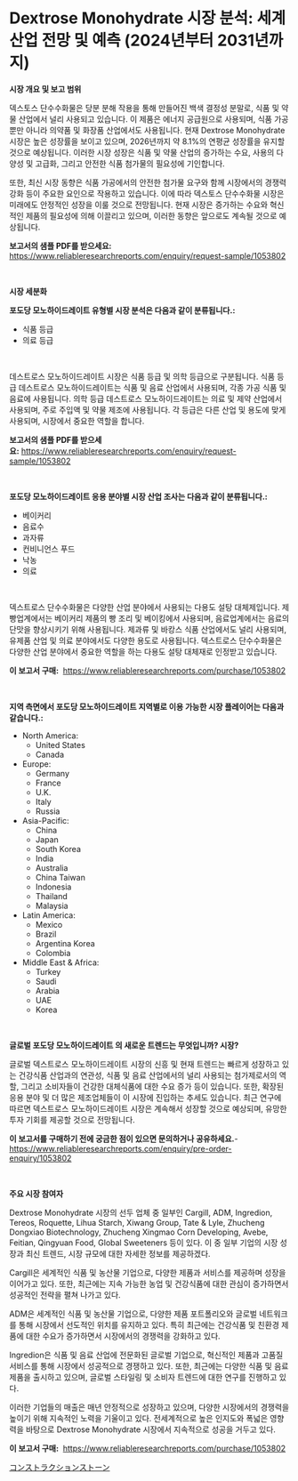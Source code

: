 <p><h1>Dextrose Monohydrate 시장 분석: 세계 산업 전망 및 예측 (2024년부터 2031년까지)</h1></p><p><strong>시장 개요 및 보고 범위</strong></p>
<p><p>덱스토스 단수수화물은 당분 분해 작용을 통해 만들어진 백색 결정성 분말로, 식품 및 약물 산업에서 널리 사용되고 있습니다. 이 제품은 에너지 공급원으로 사용되며, 식품 가공뿐만 아니라 의약품 및 화장품 산업에서도 사용됩니다. 현재 Dextrose Monohydrate 시장은 높은 성장률을 보이고 있으며, 2026년까지 약 8.1%의 연평균 성장률을 유지할 것으로 예상됩니다. 이러한 시장 성장은 식품 및 약물 산업의 증가하는 수요, 사용의 다양성 및 고급화, 그리고 안전한 식품 첨가물의 필요성에 기인합니다.</p><p>또한, 최신 시장 동향은 식품 가공에서의 안전한 첨가물 요구와 함께 시장에서의 경쟁력 강화 등이 주요한 요인으로 작용하고 있습니다. 이에 따라 덱스토스 단수수화물 시장은 미래에도 안정적인 성장을 이룰 것으로 전망됩니다. 현재 시장은 증가하는 수요와 혁신적인 제품의 필요성에 의해 이끌리고 있으며, 이러한 동향은 앞으로도 계속될 것으로 예상됩니다.</p></p>
<p><strong>보고서의 샘플 PDF를 받으세요:</strong> <a href="https://www.reliableresearchreports.com/enquiry/request-sample/1053802">https://www.reliableresearchreports.com/enquiry/request-sample/1053802</a></p>
<p>&nbsp;</p>
<p><strong>시장 세분화</strong></p>
<p><strong>포도당 모노하이드레이트 유형별 시장 분석은 다음과 같이 분류됩니다.:</strong></p>
<p><ul><li>식품 등급</li><li>의료 등급</li></ul></p>
<p>&nbsp;</p>
<p><p>데스트로스 모노하이드레이트 시장은 식품 등급 및 의학 등급으로 구분됩니다. 식품 등급 데스트로스 모노하이드레이트는 식품 및 음료 산업에서 사용되며, 각종 가공 식품 및 음료에 사용됩니다. 의학 등급 데스트로스 모노하이드레이트는 의료 및 제약 산업에서 사용되며, 주로 주입액 및 약물 제조에 사용됩니다. 각 등급은 다른 산업 및 용도에 맞게 사용되며, 시장에서 중요한 역할을 합니다.</p></p>
<p><strong>보고서의 샘플 PDF를 받으세요:</strong>&nbsp;<a href="https://www.reliableresearchreports.com/enquiry/request-sample/1053802">https://www.reliableresearchreports.com/enquiry/request-sample/1053802</a></p>
<p>&nbsp;</p>
<p><strong> 포도당 모노하이드레이트 응용 분야별 시장 산업 조사는 다음과 같이 분류됩니다.:</strong></p>
<p><ul><li>베이커리</li><li>음료수</li><li>과자류</li><li>컨비니언스 푸드</li><li>낙농</li><li>의료</li></ul></p>
<p>&nbsp;</p>
<p><p>덱스트로스 단수수화물은 다양한 산업 분야에서 사용되는 다용도 설탕 대체제입니다. 제빵업계에서는 베이커리 제품의 빵 조리 및 베이킹에서 사용되며, 음료업계에서는 음료의 단맛을 향상시키기 위해 사용됩니다. 제과류 및 바캉스 식품 산업에서도 널리 사용되며, 유제품 산업 및 의료 분야에서도 다양한 용도로 사용됩니다. 덱스트로스 단수수화물은 다양한 산업 분야에서 중요한 역할을 하는 다용도 설탕 대체재로 인정받고 있습니다.</p></p>
<p><strong>이 보고서 구매:</strong>&nbsp; <a href="https://www.reliableresearchreports.com/purchase/1053802">https://www.reliableresearchreports.com/purchase/1053802</a></p>
<p>&nbsp;</p>
<p><strong>지역 측면에서 포도당 모노하이드레이트 지역별로 이용 가능한 시장 플레이어는 다음과 같습니다.:</strong></p>
<p><ul>
    <li>
        North America:
        <ul>
            <li>United States</li>
            <li>Canada</li>
        </ul>
    </li>
    <li>
        Europe:
        <ul>
            <li>Germany</li>
            <li>France</li>
            <li>U.K.</li>
            <li>Italy</li>
            <li>Russia</li>
        </ul>
    </li>
    <li>
        Asia-Pacific:
        <ul>
            <li>China</li>
            <li>Japan</li>
            <li>South Korea</li>
            <li>India</li>
            <li>Australia</li>
            <li>China Taiwan</li>
            <li>Indonesia</li>
            <li>Thailand</li>
            <li>Malaysia</li>
        </ul>
    </li>
    <li>
        Latin America:
        <ul>
            <li>Mexico</li>
            <li>Brazil</li>
            <li>Argentina Korea</li>
            <li>Colombia</li>
        </ul>
    </li>
    <li>
        Middle East & Africa:
        <ul>
            <li>Turkey</li>
            <li>Saudi</li>
            <li>Arabia</li>
            <li>UAE</li>
            <li>Korea</li>
        </ul>
    </li>
    </ul></p>
<p>&nbsp;</p>
<p><strong>글로벌 포도당 모노하이드레이트 의 새로운 트렌드는 무엇입니까? 시장?</strong></p>
<p><p>글로벌 덱스트로스 모노하이드레이트 시장의 신흥 및 현재 트렌드는 빠르게 성장하고 있는 건강식품 산업과의 연관성, 식품 및 음료 산업에서의 널리 사용되는 첨가제로서의 역할, 그리고 소비자들이 건강한 대체식품에 대한 수요 증가 등이 있습니다. 또한, 확장된 응용 분야 및 더 많은 제조업체들이 이 시장에 진입하는 추세도 있습니다. 최근 연구에 따르면 덱스트로스 모노하이드레이트 시장은 계속해서 성장할 것으로 예상되며, 유망한 투자 기회를 제공할 것으로 전망됩니다.</p></p>
<p><strong>이 보고서를 구매하기 전에 궁금한 점이 있으면 문의하거나 공유하세요.</strong>- <a href="https://www.reliableresearchreports.com/enquiry/pre-order-enquiry/1053802">https://www.reliableresearchreports.com/enquiry/pre-order-enquiry/1053802</a></p>
<p>&nbsp;</p>
<p><strong>주요 시장 참여자</strong></p>
<p><p>Dextrose Monohydrate 시장의 선두 업체 중 일부인 Cargill, ADM, Ingredion, Tereos, Roquette, Lihua Starch, Xiwang Group, Tate & Lyle, Zhucheng Dongxiao Biotechnology, Zhucheng Xingmao Corn Developing, Avebe, Feitian, Qingyuan Food, Global Sweeteners 등이 있다. 이 중 일부 기업의 시장 성장과 최신 트렌드, 시장 규모에 대한 자세한 정보를 제공하겠다.</p><p>Cargill은 세계적인 식품 및 농산물 기업으로, 다양한 제품과 서비스를 제공하며 성장을 이어가고 있다. 또한, 최근에는 지속 가능한 농업 및 건강식품에 대한 관심이 증가하면서 성공적인 전략을 펼쳐 나가고 있다.</p><p>ADM은 세계적인 식품 및 농산물 기업으로, 다양한 제품 포트폴리오와 글로벌 네트워크를 통해 시장에서 선도적인 위치를 유지하고 있다. 특히 최근에는 건강식품 및 친환경 제품에 대한 수요가 증가하면서 시장에서의 경쟁력을 강화하고 있다.</p><p>Ingredion은 식품 및 음료 산업에 전문화된 글로벌 기업으로, 혁신적인 제품과 고품질 서비스를 통해 시장에서 성공적으로 경쟁하고 있다. 또한, 최근에는 다양한 식품 및 음료 제품을 출시하고 있으며, 글로벌 스타일링 및 소비자 트렌드에 대한 연구를 진행하고 있다.</p><p>이러한 기업들의 매출은 매년 안정적으로 성장하고 있으며, 다양한 시장에서의 경쟁력을 높이기 위해 지속적인 노력을 기울이고 있다. 전세계적으로 높은 인지도와 폭넓은 영향력을 바탕으로 Dextrose Monohydrate 시장에서 지속적으로 성공을 거두고 있다.</p></p>
<p><strong>이 보고서 구매:</strong>&nbsp;&nbsp;<a href="https://www.reliableresearchreports.com/purchase/1053802">https://www.reliableresearchreports.com/purchase/1053802</a></p>
<p><p><a href="https://github.com/SarahFahey88/Market-Research-Report-List-1/blob/main/933860217305.md">コンストラクションストーン</a></p></p>
